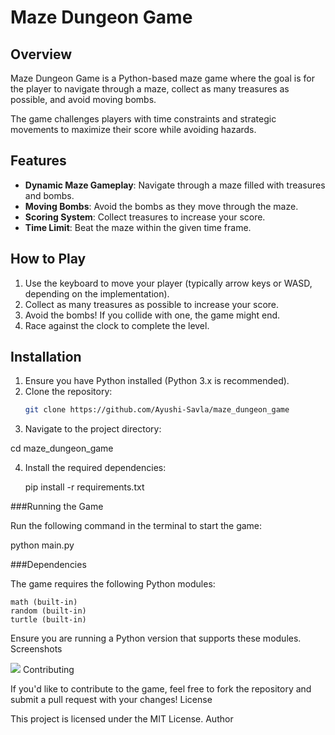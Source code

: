 # Maze Dungeon Game

## Overview
Maze Dungeon Game is a Python-based maze game where the goal is for the player to navigate through a maze, collect as many treasures as possible, and avoid moving bombs. 

The game challenges players with time constraints and strategic movements to maximize their score while avoiding hazards.

## Features
- **Dynamic Maze Gameplay**: Navigate through a maze filled with treasures and bombs.
- **Moving Bombs**: Avoid the bombs as they move through the maze.
- **Scoring System**: Collect treasures to increase your score.
- **Time Limit**: Beat the maze within the given time frame.

## How to Play
1. Use the keyboard to move your player (typically arrow keys or WASD, depending on the implementation).
2. Collect as many treasures as possible to increase your score.
3. Avoid the bombs! If you collide with one, the game might end.
4. Race against the clock to complete the level.

## Installation
1. Ensure you have Python installed (Python 3.x is recommended).
2. Clone the repository:
   ```bash
   git clone https://github.com/Ayushi-Savla/maze_dungeon_game
   
3. Navigate to the project directory:
  
  cd maze_dungeon_game

4. Install the required dependencies:

    pip install -r requirements.txt

###Running the Game

Run the following command in the terminal to start the game:

python main.py

###Dependencies

The game requires the following Python modules:

    math (built-in)
    random (built-in)
    turtle (built-in)

Ensure you are running a Python version that supports these modules.
Screenshots

![](/home/victoria-mwaura/Pictures/Screenshots/Screenshot%20from%202024-12-05%2018-08-45.png)
Contributing

If you'd like to contribute to the game, feel free to fork the repository and submit a pull request with your changes!
License

This project is licensed under the MIT License.
Author





